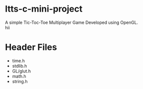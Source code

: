 # ltts-c-mini-project
A simple Tic-Toc-Toe Multiplayer Game Developed using OpenGL.  
hii
# Header Files
* time.h
* stdlib.h
* GL/glut.h
* math.h
* string.h
